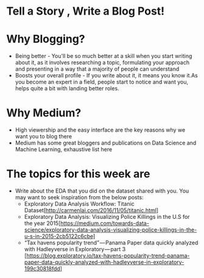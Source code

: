 # Tell a Story , Write a Blog Post!

# Why Blogging?
* Being better - You'll be so much better at a skill when you start writing about it, as it involves researching a topic, formulating your approach and presenting in a way that a majority of people can understand
* Boosts your overall profile - If you write about it, it means you know it.As you become an expert in a field, people start to notice and want you, helps quite a bit with landing better roles.

# Why Medium?
* High viewership and the easy interface are the key reasons why we want you to blog there
* Medium has some great bloggers and publications on Data Science and Machine Learning, exhaustive list here

# The topics for this week are 
* Write about the EDA that you did on the dataset shared with you. You may want to seek inspiration from the below posts:
  * Exploratory Data Analysis Workflow: Titanic Dataset[http://carmenlai.com/2016/11/05/titanic.html]
  * Exploratory Data Analysis: Visualizing Police Killings in the U.S for the year 2015[https://medium.com/towards-data-science/exploratory-data-analysis-visualizing-police-killings-in-the-u-s-in-2015-2cb5122c6cbe]
  * “Tax havens popularity trend” — Panama Paper data quickly analyzed with Hadleyverse in Exploratory — part 3 [https://blog.exploratory.io/tax-havens-popularity-trend-panama-paper-data-quickly-analyzed-with-hadleyverse-in-exploratory-199c30818fdd]
